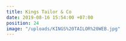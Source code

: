 ```yaml
---
title: Kings Tailor & Co
date: 2019-08-16 15:54:00 +07:00
position: 24
image: "/uploads/KINGS%20TAILOR%20WEB.jpg"
---
```


